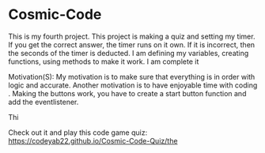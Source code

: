 # Cosmic-Code
This is my fourth project. This project is making a quiz and setting my timer. If you get the correct answer, the timer runs on it own. If it is incorrect, then the seconds of the timer is deducted.  I am defining my variables, creating functions, using methods to make it work. I am complete it

Motivation(S):
My motivation is to make sure that everything is in order with logic and accurate. Another motivation is to have enjoyable time with coding . Making the buttons work, you have to create a start button function and add the eventlistener.

Thi

Check out it and play this code game quiz: https://codeyab22.github.io/Cosmic-Code-Quiz/the 
